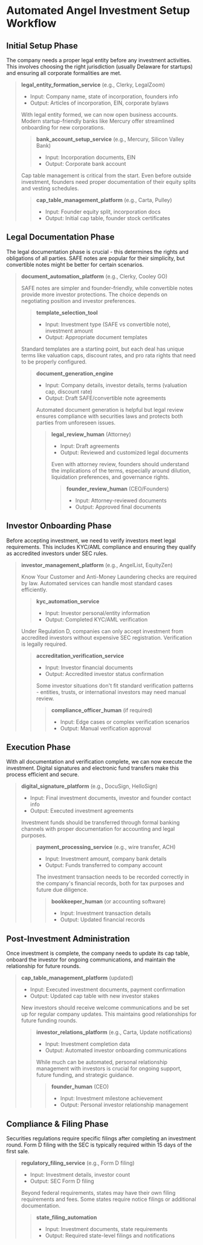 # Automated Angel Investment Setup Workflow

## Initial Setup Phase

The company needs a proper legal entity before any investment activities. This involves choosing the right jurisdiction (usually Delaware for startups) and ensuring all corporate formalities are met.

> **legal_entity_formation_service** (e.g., Clerky, LegalZoom)
>
> - Input: Company name, state of incorporation, founders info
> - Output: Articles of incorporation, EIN, corporate bylaws
>
> With legal entity formed, we can now open business accounts. Modern startup-friendly banks like Mercury offer streamlined onboarding for new corporations.
>
> > **bank_account_setup_service** (e.g., Mercury, Silicon Valley Bank)
> >
> > - Input: Incorporation documents, EIN
> > - Output: Corporate bank account
>
> Cap table management is critical from the start. Even before outside investment, founders need proper documentation of their equity splits and vesting schedules.
>
> > **cap_table_management_platform** (e.g., Carta, Pulley)
> >
> > - Input: Founder equity split, incorporation docs
> > - Output: Initial cap table, founder stock certificates

## Legal Documentation Phase

The legal documentation phase is crucial - this determines the rights and obligations of all parties. SAFE notes are popular for their simplicity, but convertible notes might be better for certain scenarios.

> **document_automation_platform** (e.g., Clerky, Cooley GO)
>
> SAFE notes are simpler and founder-friendly, while convertible notes provide more investor protections. The choice depends on negotiating position and investor preferences.
>
> > **template_selection_tool**
> >
> > - Input: Investment type (SAFE vs convertible note), investment amount
> > - Output: Appropriate document templates
>
> Standard templates are a starting point, but each deal has unique terms like valuation caps, discount rates, and pro rata rights that need to be properly configured.
>
> > **document_generation_engine**
> >
> > - Input: Company details, investor details, terms (valuation cap, discount rate)
> > - Output: Draft SAFE/convertible note agreements
> >
> > Automated document generation is helpful but legal review ensures compliance with securities laws and protects both parties from unforeseen issues.
> >
> > > **legal_review_human** (Attorney)
> > >
> > > - Input: Draft agreements
> > > - Output: Reviewed and customized legal documents
> > >
> > > Even with attorney review, founders should understand the implications of the terms, especially around dilution, liquidation preferences, and governance rights.
> > >
> > > > **founder_review_human** (CEO/Founders)
> > > >
> > > > - Input: Attorney-reviewed documents
> > > > - Output: Approved final documents

## Investor Onboarding Phase

Before accepting investment, we need to verify investors meet legal requirements. This includes KYC/AML compliance and ensuring they qualify as accredited investors under SEC rules.

> **investor_management_platform** (e.g., AngelList, EquityZen)
>
> Know Your Customer and Anti-Money Laundering checks are required by law. Automated services can handle most standard cases efficiently.
>
> > **kyc_automation_service**
> >
> > - Input: Investor personal/entity information
> > - Output: Completed KYC/AML verification
>
> Under Regulation D, companies can only accept investment from accredited investors without expensive SEC registration. Verification is legally required.
>
> > **accreditation_verification_service**
> >
> > - Input: Investor financial documents
> > - Output: Accredited investor status confirmation
> >
> > Some investor situations don't fit standard verification patterns - entities, trusts, or international investors may need manual review.
> >
> > > **compliance_officer_human** (if required)
> > >
> > > - Input: Edge cases or complex verification scenarios
> > > - Output: Manual verification approval

## Execution Phase

With all documentation and verification complete, we can now execute the investment. Digital signatures and electronic fund transfers make this process efficient and secure.

> **digital_signature_platform** (e.g., DocuSign, HelloSign)
>
> - Input: Final investment documents, investor and founder contact info
> - Output: Executed investment agreements
>
> Investment funds should be transferred through formal banking channels with proper documentation for accounting and legal purposes.
>
> > **payment_processing_service** (e.g., wire transfer, ACH)
> >
> > - Input: Investment amount, company bank details
> > - Output: Funds transferred to company account
> >
> > The investment transaction needs to be recorded correctly in the company's financial records, both for tax purposes and future due diligence.
> >
> > > **bookkeeper_human** (or accounting software)
> > >
> > > - Input: Investment transaction details
> > > - Output: Updated financial records

## Post-Investment Administration

Once investment is complete, the company needs to update its cap table, onboard the investor for ongoing communications, and maintain the relationship for future rounds.

> **cap_table_management_platform** (updated)
>
> - Input: Executed investment documents, payment confirmation
> - Output: Updated cap table with new investor stakes
>
> New investors should receive welcome communications and be set up for regular company updates. This maintains good relationships for future funding rounds.
>
> > **investor_relations_platform** (e.g., Carta, Update notifications)
> >
> > - Input: Investment completion data
> > - Output: Automated investor onboarding communications
> >
> > While much can be automated, personal relationship management with investors is crucial for ongoing support, future funding, and strategic guidance.
> >
> > > **founder_human** (CEO)
> > >
> > > - Input: Investment milestone achievement
> > > - Output: Personal investor relationship management

## Compliance & Filing Phase

Securities regulations require specific filings after completing an investment round. Form D filing with the SEC is typically required within 15 days of the first sale.

> **regulatory_filing_service** (e.g., Form D filing)
>
> - Input: Investment details, investor count
> - Output: SEC Form D filing
>
> Beyond federal requirements, states may have their own filing requirements and fees. Some states require notice filings or additional documentation.
>
> > **state_filing_automation**
> >
> > - Input: Investment documents, state requirements
> > - Output: Required state-level filings and notifications
